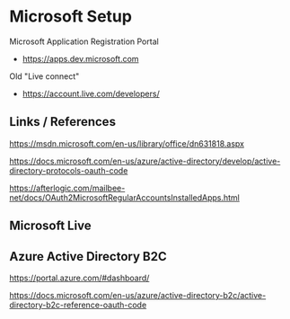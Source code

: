 # Microsoft Setup

Microsoft Application Registration Portal

*   https://apps.dev.microsoft.com

Old "Live connect"

*   https://account.live.com/developers/


## Links / References

https://msdn.microsoft.com/en-us/library/office/dn631818.aspx

https://docs.microsoft.com/en-us/azure/active-directory/develop/active-directory-protocols-oauth-code

https://afterlogic.com/mailbee-net/docs/OAuth2MicrosoftRegularAccountsInstalledApps.html


## Microsoft Live



## Azure Active Directory B2C

https://portal.azure.com/#dashboard/

https://docs.microsoft.com/en-us/azure/active-directory-b2c/active-directory-b2c-reference-oauth-code